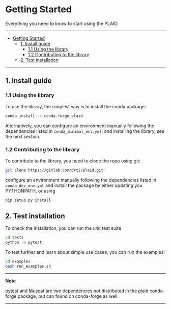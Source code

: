 # Getting Started

Everything you need to know to start using the PLAID.

---

- [Getting Started](#getting-started)
  - [1. Install guide](#1-install-guide)
    - [1.1 Using the library](#11-using-the-library)
    - [1.2 Contributing to the library](#12-contributing-to-the-library)
  - [2. Test installation](#2-test-installation)

---

## 1. Install guide

### 1.1 Using the library

To use the library, the simplest way is to install the conda package:

```bash
conda install -c conda-forge plaid
```

Alternatively, you can configure an environment manually following the dependencies listed in ``conda_minimal_env.yml``, and installing the library, see the next section.


### 1.2 Contributing to the library

To contribute to the library, you need to clone the repo using git:

```bash
git clone https://gitlab.com/drti/plaid.git
```

configure an environment manually following the dependencies listed in ``conda_dev_env.yml``
and install the package by either updating you PYTHONPATH, or using

```bash
pip setup.py install
```

## 2. Test installation

To check the installation, you can run the unit test suite

```bash
cd tests
python -m pytest
```

To test further and learn about simple use cases, you can run the examples:
```bash
cd examples
bash run_examples.sh
```

---
**Note**

[pytest](https://anaconda.org/conda-forge/pytest) and [Muscat](https://anaconda.org/conda-forge/muscat) are two dependencies not distributed in the plaid conda-forge package, but can found on conda-forge as well.

---
